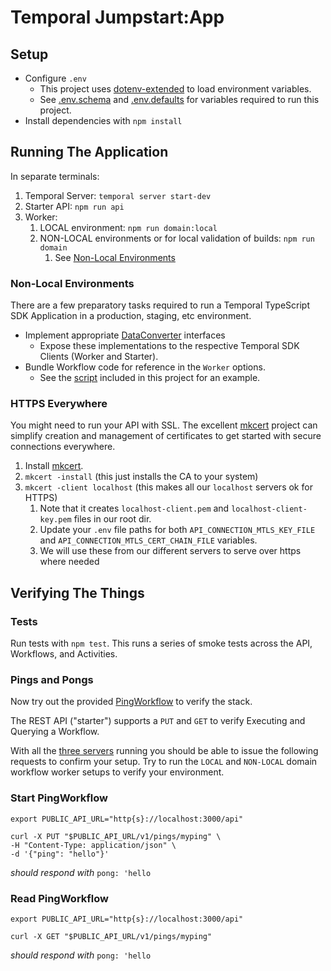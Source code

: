 # Temporal Jumpstart:App

## Setup

* Configure `.env`
  * This project uses [dotenv-extended](https://www.npmjs.com/package/dotenv-extended) to load environment variables.
  * See [.env.schema](app/.env.schema) and [.env.defaults](app/.env.defaults) for variables required to run this project.
* Install dependencies with `npm install`


## Running The Application

In separate terminals:

1. Temporal Server: `temporal server start-dev`
2. Starter API: `npm run api`
3. Worker:
    1. LOCAL environment: `npm run domain:local`
    2. NON-LOCAL environments or for local validation of builds: `npm run domain`
        1. See [Non-Local Environments](#non-local-environments)

### Non-Local Environments

There are a few preparatory tasks required to run a Temporal TypeScript SDK Application in a production, staging, etc environment.

* Implement appropriate [DataConverter](../docs/foundations/DataConverter.md) interfaces
    * Expose these implementations to the respective Temporal SDK Clients (Worker and Starter).
* Bundle Workflow code for reference in the `Worker` options.
    * See the [script](src/scripts/build-workflow-bundle.ts) included in this project for an example.

### HTTPS Everywhere

You might need to run your API with SSL. The excellent [mkcert](https://github.com/FiloSottile/mkcert) project can simplify creation and management of
certificates to get started with secure connections everywhere. 

1. Install [mkcert](https://github.com/FiloSottile/mkcert).
2. `mkcert -install` (this just installs the CA to your system)
3. `mkcert -client localhost` (this makes all our `localhost` servers ok for HTTPS)
    1. Note that it creates `localhost-client.pem` and `localhost-client-key.pem` files in our root dir.
    2. Update your `.env` file paths for both `API_CONNECTION_MTLS_KEY_FILE` and `API_CONNECTION_MTLS_CERT_CHAIN_FILE` variables.
    3. We will use these from our different servers to serve over https where needed

## Verifying The Things

### Tests
Run tests with `npm test`. 
This runs a series of smoke tests across the API, Workflows, and Activities.

### Pings and Pongs
Now try out the provided  [PingWorkflow](src/domain/workflows/ping.ts) to verify the stack.

The REST API ("starter") supports a `PUT` and `GET` to verify Executing and Querying a Workflow.

With all the [three servers](running-the-application) running you should be able to issue the following
requests to confirm your setup. Try to run the `LOCAL` and `NON-LOCAL` domain workflow worker setups to verify your environment.

### Start PingWorkflow
```shell
export PUBLIC_API_URL="http{s}://localhost:3000/api"

curl -X PUT "$PUBLIC_API_URL/v1/pings/myping" \
-H "Content-Type: application/json" \
-d '{"ping": "hello"}'
```
_should respond with_
`pong: 'hello`

### Read PingWorkflow
```shell
export PUBLIC_API_URL="http{s}://localhost:3000/api"

curl -X GET "$PUBLIC_API_URL/v1/pings/myping"
```
_should respond with_
`pong: 'hello`